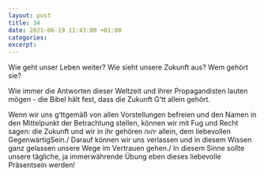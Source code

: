 ```yaml
---
layout: post
title: 34
date: 2021-06-19 11:43:00 +01:00
categories: 
excerpt: 
---
```


Wie geht unser Leben weiter? Wie sieht unsere Zukunft aus? Wem gehört sie?

Wie immer die Antworten dieser Weltzeit und ihrer Propagandisten lauten mögen - die Bibel hält fest, dass die Zukunft G‘tt allein gehört.

Wenn wir uns g‘ttgemäß von allen Vorstellungen befreien und den Namen in den Mittelpunkt der Betrachtung stellen, können wir mit Fug und Recht sagen: die Zukunft und wir in ihr gehören יהוה allein, dem liebevollen GegenwärtigSein./
Darauf können wir uns verlassen und in diesem Wissen ganz gelassen unsere Wege im Vertrauen gehen./
In diesem Sinne sollte unsere tägliche, ja immerwährende Übung eben dieses liebevolle Präsentsein werden!
